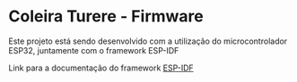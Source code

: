 Coleira Turere - Firmware
====================

Este projeto está sendo desenvolvido com a utilização do microcontrolador ESP32, juntamente com o framework ESP-IDF

Link para a documentação do framework [ESP-IDF](https://docs.espressif.com/projects/esp-idf/en/latest/get-started/index.html) 
